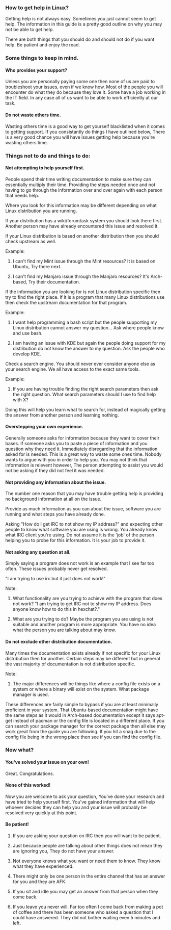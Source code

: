 ### How to get help in Linux?

Getting help is not always easy. Sometimes you just cannot seem to get help. The information in this guide is a pretty good outline on why you may not be able to get help.

There are both things that you should do and should not do if you want help. Be patient and enjoy the read.

### Some things to keep in mind.

#### Who provides your support?

Unless you are personally paying some one then none of us are paid to troubleshoot your issues, even if we know how. Most of the people you will encounter do what they do because they love it. Some have a job working in the IT field. In any case all of us want to be able to work efficiently at our task.

#### Do not waste others time.

Wasting others time is a good way to get yourself blacklisted when it comes to getting support. If you consistantly do things I have outlined below, There is a very good chance you will have issues getting help because you're wasting others time.

### Things not to do and things to do:

#### Not attempting to help yourself first.

People spend their time writing documentation to make sure they can essentially multiply their time. Providing the steps needed once and not having to go through the information over and over again with each person that needs help.

Where you look for this information may be different depending on what Linux distribution you are running.

If your distribution has a wiki/forum/ask system you should look there first. Another person may have already encountered this issue and resolved it.

If your Linux distribution is based on another distribution then you should check upstream as well.

Example:

1. I can't find my Mint issue through the Mint resources? It is based on Ubuntu, Try there next.

2. I can't find my Manjaro issue through the Manjaro resources? It's Arch-based, Try their documentation.

If the information you are looking for is not Linux distribution specific then try to find the right place. If it is a program that many Linux distributions use then check the upstream documentation for that program.

Example:

1. I want help programming a bash script but the people supporting my Linux distribution cannot answer my question... Ask where people know and use bash.

2. I am having an issue with KDE but again the people doing support for my distribution do not know the answer to my question. Ask the people who develop KDE.

Check a search engine. You should never ever consider anyone else as your search engine. We all have access to the exact same tools.

Example:

1. If you are having trouble finding the right search parameters then ask the right question. What search parameters should I use to find help with X?

Doing this will help you learn what to search for, instead of magically getting the answer from another person and learning nothing.

#### Overstepping your own experience.

Generally someone asks for information because they want to cover their bases. If someone asks you to paste a piece of information and you question why they need it. Immediately disregarding that the information asked for is needed. This is a great way to waste some ones time. Nobody wants to argue with you in order to help you. You may not think that information is relevent however, The person attempting to assist you would not be asking if they did not feel it was needed.

#### Not providing any information about the issue.

The number one reason that you may have trouble getting help is providing no background information at all on the issue.

Provide as much information as you can about the issue, software you are running and what steps you have already done.

Asking "How do I get IRC to not show my IP address?" and expecting other people to know what software you are using is wrong. You already know what IRC client you're using. Do not assume it is the 'job' of the person helping you to probe for this information. It is your job to provide it.

#### Not asking any question at all.

Simply saying a program does not work is an example that I see far too often. These issues probably never get resolved.

"I am trying to use irc but it just does not work!"

Note:

1. What functionality are you trying to achieve with the program that does not work? "I am trying to get IRC not to show my IP address. Does anyone know how to do this in hexchat?."

2. What are you trying to do? Maybe the program you are using is not suitable and another program is more appropriate. You have no idea what the person you are talking about may know.

#### Do not exclude other distribution documentation.

Many times the documentation exists already if not specific for your Linux distribution then for another. Certain steps may be different but in general the vast majority of documentation is not distribution specific.

Note:

1. The major differences will be things like where a config file exists on a system or where a binary will exist on the system. What package manager is used.

These differences are fairly simple to bypass if you are at least minimally proficient in your system. That Ubuntu-based documentation might have the same steps as it would in Arch-based documentation except it says apt-get instead of pacman or the config file is located in a different place. If you can search your package manager for the correct package then all else may work great from the guide you are following. If you hit a snag due to the config file being in the wrong place then see if you can find the config file.

### Now what?

#### You've solved your issue on your own!

Great. Congratulations.

#### None of this worked!

Now you are welcome to ask your question, You've done your research and have tried to help yourself first. You've gained information that will help whoever decides they can help you and your issue will probably be resolved very quickly at this point.

#### Be patient!

1. If you are asking your question on IRC then you will want to be patient.

2. Just because people are talking about other things does not mean they are ignoring you, They do not have your answer.

3. Not everyone knows what you want or need them to know. They know what they have experienced.

4. There might only be one person in the entire channel that has an answer for you and they are AFK.

5. If you sit and idle you may get an answer from that person when they come back.

6. If you leave you never will. Far too often I come back from making a pot of coffee and there has been someone who asked a question that I could have answered. They did not bother waiting even 5 minutes and left.
